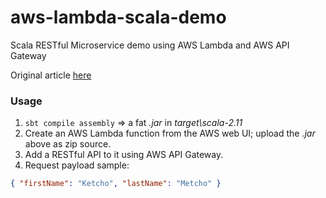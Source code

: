 # aws-lambda-scala-demo
Scala RESTful Microservice demo using AWS Lambda and AWS API Gateway

Original article [here](https://aws.amazon.com/blogs/compute/writing-aws-lambda-functions-in-scala/)

### Usage

1. `sbt compile assembly` => a fat _.jar_ in _target\scala-2.11_
2. Create an AWS Lambda function from the AWS web UI; upload the _.jar_ above as zip source.
3. Add a RESTful API to it using AWS API Gateway.
4. Request payload sample:
  ```json
  { "firstName": "Ketcho", "lastName": "Metcho" }
  ```
